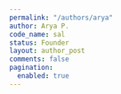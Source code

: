 ```yaml
---
permalink: "/authors/arya"
author: Arya P.
code_name: sal
status: Founder
layout: author_post
comments: false
pagination:
  enabled: true
---
```


